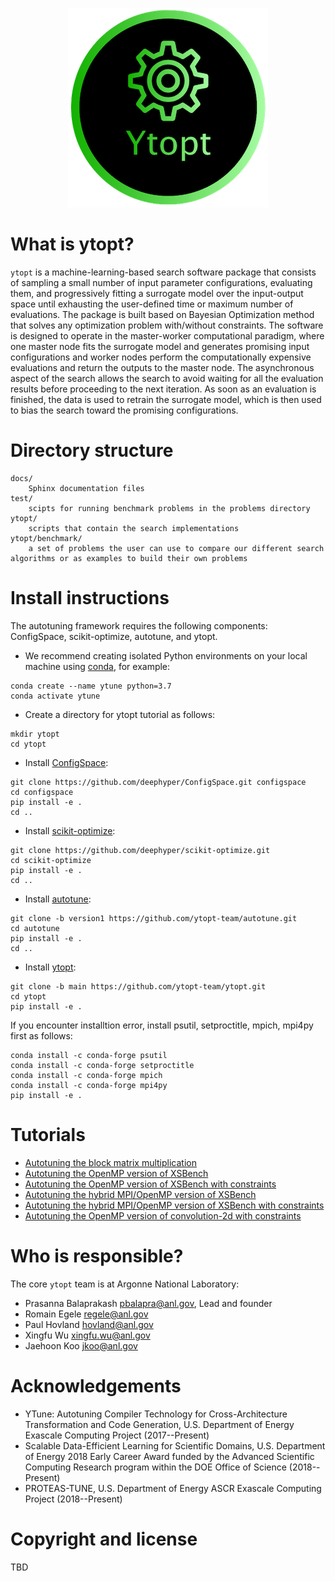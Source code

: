 <p align="center">
<img src="docs/_static/logo/medium.png">
</p>

<!-- [![Documentation Status](https://readthedocs.org/projects/ytopt/badge/?version=latest)](https://ytopt.readthedocs.io/en/latest/?badge=latest)-->

# What is ytopt?
``ytopt`` is a machine-learning-based search software package that consists of sampling a small number of input parameter configurations, evaluating them, and progressively fitting a surrogate model over the input-output space until exhausting the user-defined time or maximum number of evaluations. The package is built based on Bayesian Optimization method that solves any optimization problem with/without constraints. The software is designed to operate in the master-worker computational paradigm, where one master node fits the surrogate model and generates promising input configurations and worker nodes perform the computationally expensive evaluations and return the outputs to the master node. The asynchronous aspect of the search allows the search to avoid waiting for all the evaluation results before proceeding to the next iteration. As soon as an evaluation is finished, the data is used to retrain the surrogate model, which is then used to bias the search toward the promising configurations. 

<!--
``ytopt`` is a machine-learning-based search software package that consists of sampling a small number of input parameter configurations,
evaluating them, and progressively fitting a surrogate model over the input-output space until exhausting the user-defined time or maximum number of 
evaluations. The package provides two different class of methods: Bayesian Optimization and Reinforcement Learning.
The software is designed to operate in the master-worker computational paradigm, where one master node fits 
the surrogate model and generates promising input configurations and worker nodes perform the computationally expensive evaluations and 
return the outputs to the master node.
The asynchronous aspect of the search allows the search to avoid waiting for all the evaluation results before proceeding to the next iteration. As 
soon as an evaluation is finished, the data is used to retrain the surrogate model, which is then used to bias the search toward the promising configurations. -->
# Directory structure
```
docs/	
    Sphinx documentation files
test/
    scipts for running benchmark problems in the problems directory
ytopt/	
    scripts that contain the search implementations  
ytopt/benchmark/	
    a set of problems the user can use to compare our different search algorithms or as examples to build their own problems
```

# Install instructions
The autotuning framework requires the following components: ConfigSpace, scikit-optimize, autotune, and ytopt. 

* We recommend creating isolated Python environments on your local machine using [conda](https://docs.conda.io/projects/conda/en/latest/index.html), for example:

```
conda create --name ytune python=3.7
conda activate ytune
```

* Create a directory for ytopt tutorial as follows:
```
mkdir ytopt
cd ytopt
```

* Install [ConfigSpace](https://github.com/deephyper/ConfigSpace.git):
```
git clone https://github.com/deephyper/ConfigSpace.git configspace
cd configspace
pip install -e .
cd ..
```

* Install [scikit-optimize](https://github.com/deephyper/scikit-optimize.git):
```
git clone https://github.com/deephyper/scikit-optimize.git
cd scikit-optimize
pip install -e .
cd ..
```

* Install [autotune](https://github.com/ytopt-team/autotune.git):
```
git clone -b version1 https://github.com/ytopt-team/autotune.git
cd autotune
pip install -e . 
cd ..
```

* Install [ytopt](https://github.com/ytopt-team/ytopt.git):
```
git clone -b main https://github.com/ytopt-team/ytopt.git
cd ytopt
pip install -e .
```

If you encounter installtion error, install psutil, setproctitle, mpich, mpi4py first as follows:
```
conda install -c conda-forge psutil
conda install -c conda-forge setproctitle
conda install -c conda-forge mpich
conda install -c conda-forge mpi4py
pip install -e .
```

# Tutorials

* [Autotuning the block matrix multiplication](https://github.com/ytopt-team/ytopt/tree/tutorial/docs/tutorials/mmm-block/tutorial-mmm-block.md)
* [Autotuning the OpenMP version of XSBench](https://github.com/ytopt-team/ytopt/tree/tutorial/docs/tutorials/omp-xsbench/tutorial-omp-xsbench.md)
* [Autotuning the OpenMP version of XSBench with constraints](https://github.com/ytopt-team/ytopt/tree/tutorial/docs/tutorials/omp-xsbench/tutorial-omp-xsbench-const.md)
* [Autotuning the hybrid MPI/OpenMP version of XSBench](https://github.com/ytopt-team/ytopt/tree/tutorial/docs/tutorials/mpi-omp-xsbench/tutorial-mpi-omp-xsbench.md)
* [Autotuning the hybrid MPI/OpenMP version of XSBench with constraints](https://github.com/ytopt-team/ytopt/tree/tutorial/docs/tutorials/mpi-omp-xsbench/tutorial-mpi-omp-xsbench-const.md)
* [Autotuning the OpenMP version of convolution-2d with constraints](https://github.com/ytopt-team/ytopt/tree/tutorial/docs/tutorials/convolution-2d/tutorial-convolution-2d-const.md)

<!--# How do I learn more?

* Documentation: https://ytopt.readthedocs.io 

* GitHub repository: https://github.com/ytopt-team/ytopt -->


# Who is responsible?

The core ``ytopt`` team is at Argonne National Laboratory:

* Prasanna Balaprakash <pbalapra@anl.gov>, Lead and founder
* Romain Egele <regele@anl.gov>
* Paul Hovland <hovland@anl.gov>
* Xingfu Wu <xingfu.wu@anl.gov>
* Jaehoon Koo <jkoo@anl.gov>

<!--# How can I participate?

Questions, comments, feature requests, bug reports, etc. can be directed to:

* Our mailing list: *ytopt@groups.io* or https://groups.io/g/ytopt

* Issues on GitHub

Patches are much appreciated on the software itself as well as documentation.
Optionally, please include in your first patch a credit for yourself in the
list above.

The ytopt team uses git-flow to organize the development: [Git-Flow cheatsheet](https://danielkummer.github.io/git-flow-cheatsheet/). For tests we are using: [Pytest](https://docs.pytest.org/en/latest/).-->

# Acknowledgements

* YTune: Autotuning Compiler Technology for Cross-Architecture Transformation and Code Generation, U.S. Department of Energy Exascale Computing Project (2017--Present) 
* Scalable Data-Efficient Learning for Scientific Domains, U.S. Department of Energy 2018 Early Career Award funded by the Advanced Scientific Computing Research program within the DOE Office of Science (2018--Present)
* PROTEAS-TUNE, U.S. Department of Energy ASCR Exascale Computing Project (2018--Present)

# Copyright and license

TBD
